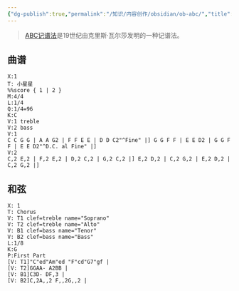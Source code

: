 ```yaml
---
{"dg-publish":true,"permalink":"/知识/内容创作/obsidian/ob-abc/","title":"obsidian-abc","tags":["内容创作","obsidian","abc"],"noteIcon":""}
---
```



> [ABC记谱法](https://zh.wikipedia.org/zh-hans/ABC%E8%AE%B0%E8%B0%B1%E6%B3%95)是19世纪由克里斯·瓦尔莎发明的一种记谱法。

## 曲谱

```music-abc
X:1
T: 小星星
%%score { 1 | 2 }
M:4/4
L:1/4
Q:1/4=96
K:C
V:1 treble
V:2 bass
V:1
C C G G | A A G2 | F F E E | D D C2"^Fine" |] G G F F | E E D2 | G G F F | E E D2"^D.C. al Fine" |]
V:2
C,2 E,2 | F,2 E,2 | D,2 C,2 | G,2 C,2 |] E,2 D,2 | C,2 G,2 | E,2 D,2 | C,2 G,2 |]
```

## 和弦
```music-abc
X: 1
T: Chorus
V: T1 clef=treble name="Soprano"
V: T2 clef=treble name="Alto"
V: B1 clef=bass name="Tenor"
V: B2 clef=bass name="Bass"
L:1/8
K:G
P:First Part
[V: T1]"C"ed"Am"ed "F"cd"G7"gf |
[V: T2]GGAA- A2BB |
[V: B1]C3D- DF,3 |
[V: B2]C,2A,,2 F,,2G,,2 |
```

